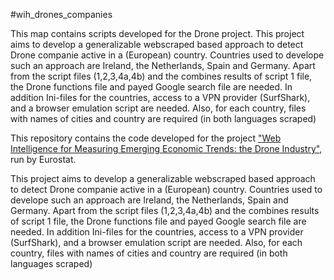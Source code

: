 #wih_drones_companies 

This map contains scripts developed for the Drone project.
This project aims to develop a generalizable webscraped based approach to detect
Drone companie active in a (European) country. Countries used to develope such an
approach are Ireland, the Netherlands, Spain and Germany. 
Apart from the script files (1,2,3,4a,4b) and the combines results of script 1 file,
the Drone functions file and payed Google search file are needed.
In addition Ini-files for the countries, access to a VPN provider (SurfShark), and a browser emulation script are needed.
Also, for each country, files with names of cities and country are required (in both languages scraped)

This repository contains the code developed for the project ["Web Intelligence for Measuring Emerging Economic Trends: the Drone Industry"](https://ec.europa.eu/eurostat/cros/Drones_en), run by Eurostat.

This project aims to develop a generalizable webscraped based approach to detect Drone companie active in a (European) country. Countries used to develope such an approach are Ireland, the Netherlands, Spain and Germany. Apart from the script files (1,2,3,4a,4b) and the combines results of script 1 file, the Drone functions file and payed Google search file are needed.
In addition Ini-files for the countries, access to a VPN provider (SurfShark), and a browser emulation script are needed. Also, for each country, files with names of cities and country are required (in both languages scraped)
